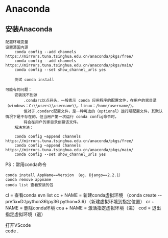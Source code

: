 # Anaconda 

## 安装Anaconda
	配置环境变量
	设置源国内源
		conda config --add channels https://mirrors.tuna.tsinghua.edu.cn/anaconda/pkgs/free/
		conda config --add channels https://mirrors.tuna.tsinghua.edu.cn/anaconda/pkgs/main/
		conda config --set show_channel_urls yes

		测试 conda install 
	
	可能有的问题：
		安装找不到源
			.condarc以点开头，一般表示 conda 应用程序的配置文件，在用户的家目录（windows：C:\\users\\username\\，linux：/home/username/）。
			但对于.condarc配置文件，是一种可选的（optional）运行期配置文件，其默认情况下是不存在的，但当用户第一次运行 conda config命令时，
			将会在用户的家目录创建该文件。
		解决方法：

		conda config –append channels https://mirrors.tuna.tsinghua.edu.cn/anaconda/pkgs/free/
		conda config –append channels https://mirrors.tuna.tsinghua.edu.cn/anaconda/pkgs/main/
		conda config --set show_channel_urls yes

PS：常用conda命令

	conda install AppName==Version （eg. Django==2.2.1）
	conda remove appname
	conda list 查看安装的包
	


cl = 查看conda evn list
cc + NAME = 新建conda虚拟环境
	（conda create --prefix=D:\python36\py36 python=3.6）（新建虚拟环境到指定位置）
cr + NAME = 删除conda环境
coa + NAME = 激活指定虚拟环境（进）
cod    = 退出 指定虚拟环境（退）




打开VScode  
	code .


